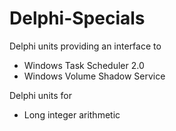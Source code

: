 # Delphi-Specials
Delphi units providing an interface to 
- Windows Task Scheduler 2.0
- Windows Volume Shadow Service

Delphi units for
- Long integer arithmetic
